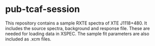 # pub-tcaf-session
This repository contains a sample RXTE spectra of XTE J1118+480. It includes the source spectra, background and response file. These are needed for loading data in XSPEC. The sample fit parameters are also included as .xcm files.
